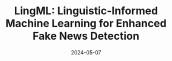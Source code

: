 ---
title: "LingML: Linguistic-Informed Machine Learning for Enhanced Fake News Detection"
collection: publications
category: under-review
permalink: /publication/lingml
excerpt: 'We enhance ML-based solutions with linguistics input and we propose LingML, linguistic-informed ML, for fake news detection. We conducted an experimental study with a popular dataset on fake news during the pandemic. The experiment results show that our proposed solution is highly effective. There are fewer than two errors out of every ten attempts with only linguistic input used in ML and the knowledge is highly explainable. When linguistics input is integrated with advanced large-scale ML models for natural language processing, our solution outperforms existing ones with 1.8% average error rate. LingML creates a new path with linguistics to push the frontier of effective and efficient fake news detection.'
date: 2024-05-07
paperurl: 'https://arxiv.org/abs/2405.04165'
citation: '<b>Singh, J.</b>, Jiang, K., Paige, B., Toni, L.. (2024). Effects of Random Edge-Dropping on Over-Squashing in Graph Neural Networks. Under Review.'
---